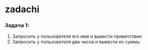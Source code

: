 # zadachi

### Задача 1: 

1. Запросить у пользователя его имя и вывести приветствие.
2. Запросить у пользователя два числа и вывести их сумму.
